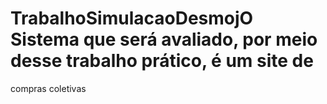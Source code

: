 # TrabalhoSimulacaoDesmojO Sistema que será avaliado, por meio desse trabalho prático, é um site de
compras coletivas
